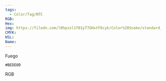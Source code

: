 ```yaml
---
tags:
  - Color/Tag/NTC
RGB:
Hex:
img: https://filedn.com/l0hpzxl1f01yT7GHxtF8cyk/Color%20Snake/standard_csv_to_svg//BEDE0D.svg
CMYK:
HSL:
Name:
---
```

Fuego
```palette
#BEDE0D
```
RGB
